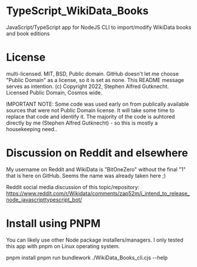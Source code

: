 # TypeScript_WikiData_Books
JavaScript/TypeScript app for NodeJS CLI to import/modify WikiData books and book editions

# License
multi-licensed. MIT, BSD, Public domain. GitHub doesn't let me choose "Public Domain" as a license, so it is set as none. This README message serves as intention. (c) Copyright 2022, Stephen Alfred Gutknecht. Licensed Public Domain, Cosmos wide.

IMPORTANT NOTE: Some code was used early on from publically available sources that were not Public Domain license. It will take some time to replace that code and identify it. The majority of the code is auhtored directly by me (Stephen Alfred Gutknecht) - so this is mostly a housekeeping need..

# Discussion on Reddit and elsewhere

My username on Reddit and WikiData is "BitOneZero" without the final "1" that is here on GitHub. Seems the name was already taken here ;)

Reddit social media discussion of this topic/repository: https://www.reddit.com/r/Wikidata/comments/zap52m/i_intend_to_release_node_javascripttypescript_bot/

# Install using PNPM

You can likely use other Node package installers/managers. I only tested this app with pnpm on Linux operating system.

pnpm install
pnpm run bundlework
./WikiData_Books_cli.cjs --help
